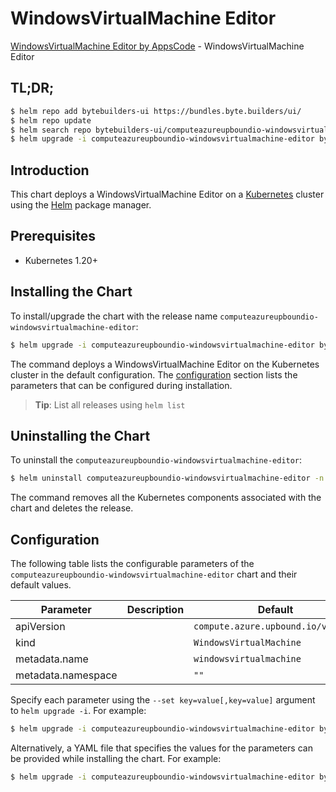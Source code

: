 # WindowsVirtualMachine Editor

[WindowsVirtualMachine Editor by AppsCode](https://byte.builders) - WindowsVirtualMachine Editor

## TL;DR;

```bash
$ helm repo add bytebuilders-ui https://bundles.byte.builders/ui/
$ helm repo update
$ helm search repo bytebuilders-ui/computeazureupboundio-windowsvirtualmachine-editor --version=v0.4.18
$ helm upgrade -i computeazureupboundio-windowsvirtualmachine-editor bytebuilders-ui/computeazureupboundio-windowsvirtualmachine-editor -n default --create-namespace --version=v0.4.18
```

## Introduction

This chart deploys a WindowsVirtualMachine Editor on a [Kubernetes](http://kubernetes.io) cluster using the [Helm](https://helm.sh) package manager.

## Prerequisites

- Kubernetes 1.20+

## Installing the Chart

To install/upgrade the chart with the release name `computeazureupboundio-windowsvirtualmachine-editor`:

```bash
$ helm upgrade -i computeazureupboundio-windowsvirtualmachine-editor bytebuilders-ui/computeazureupboundio-windowsvirtualmachine-editor -n default --create-namespace --version=v0.4.18
```

The command deploys a WindowsVirtualMachine Editor on the Kubernetes cluster in the default configuration. The [configuration](#configuration) section lists the parameters that can be configured during installation.

> **Tip**: List all releases using `helm list`

## Uninstalling the Chart

To uninstall the `computeazureupboundio-windowsvirtualmachine-editor`:

```bash
$ helm uninstall computeazureupboundio-windowsvirtualmachine-editor -n default
```

The command removes all the Kubernetes components associated with the chart and deletes the release.

## Configuration

The following table lists the configurable parameters of the `computeazureupboundio-windowsvirtualmachine-editor` chart and their default values.

|     Parameter      | Description |                    Default                    |
|--------------------|-------------|-----------------------------------------------|
| apiVersion         |             | <code>compute.azure.upbound.io/v1beta1</code> |
| kind               |             | <code>WindowsVirtualMachine</code>            |
| metadata.name      |             | <code>windowsvirtualmachine</code>            |
| metadata.namespace |             | <code>""</code>                               |


Specify each parameter using the `--set key=value[,key=value]` argument to `helm upgrade -i`. For example:

```bash
$ helm upgrade -i computeazureupboundio-windowsvirtualmachine-editor bytebuilders-ui/computeazureupboundio-windowsvirtualmachine-editor -n default --create-namespace --version=v0.4.18 --set apiVersion=compute.azure.upbound.io/v1beta1
```

Alternatively, a YAML file that specifies the values for the parameters can be provided while
installing the chart. For example:

```bash
$ helm upgrade -i computeazureupboundio-windowsvirtualmachine-editor bytebuilders-ui/computeazureupboundio-windowsvirtualmachine-editor -n default --create-namespace --version=v0.4.18 --values values.yaml
```
